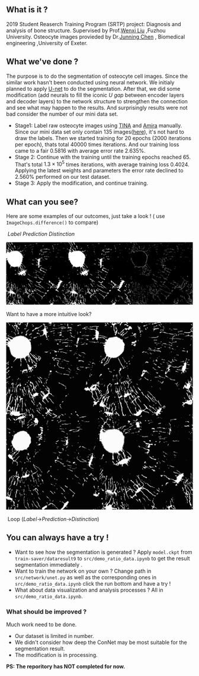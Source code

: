 ## What is it ?

2019 Student Reaserch Training Program (SRTP) project: Diagnosis and analysis of bone structure. Supervised by Prof.[Wenxi Liu](http://cmcs.fzu.edu.cn/website/f/teacherDetail?id=212) ,Fuzhou University. Osteocyte images provieded by Dr.[Junning Chen](https://emps.exeter.ac.uk/engineering/staff/jc934) , Biomedical engineering ,University of Exeter.

## What we've done ?

The purpose is to do the segmentation of osteocyte cell images. Since the similar work hasn't been conducted using neural network. We initialy planned to apply [U-net](dataset/unet.pdf) to do the segmentation. After that, we did some modification (add neurals to fill the iconic *U gap* between encoder layers and decoder layers) to the network structure to strengthen the connection and see what may happen to the results. And surprisingly results were not bad consider the number of our mini data set. 

- Stage1:  Label raw osteocyte images using [TINA]() and [Amira]() manually. Since our mini data set only contain 135 images([here](dataset/raw-data/ocn)), it's not hard to draw the labels. Then we started training for 20 epochs (2000 iterations per epoch), thats total 40000 times iterations. And our training loss came to a fair 0.5816 with average error rate 2.635%.
- Stage 2: Continue with the training until the training epochs reached 65. That's total $1.3\times10^5$ times iterations, with average training loss 0.4024. Applying the latest weights and parameters the error rate declined to 2.560% performed on our test dataset. 
- Stage 3: Apply the modification, and continue training.

## What can you see?

Here are some examples of our outcomes, just take a look ! ( use `ImageChops.difference()` to compare)

​              *Label                                                             Prediction                                                            Distinction*

<img src="result/compare-pic/compare_2/0.PNG" alt="0" style="zoom:80%;" />



Want to have a more intuitive look?

<img src="result/loss-error-curve/intuitive.GIF" alt="intuitive" style="zoom:80%;" />

​                                                            Loop (*Label*$\to$*Prediction*$\to$*Distinction*)



## You can always have a try !

- Want to see how the segmentation is generated ? Apply `model.ckpt` from `train-saver/dataresult9` to `src/demo_ratio_data.ipynb` to get the result segmentation immediately .
- Want to train the network on your own ? Change path in `src/network/unet.py` as well as the corresponding ones in `src/demo_ratio_data.ipynb` click the run bottom and have a try !
- What about data visualization and analysis processes ? All in `src/demo_ratio_data.ipynb`.

### What should be improved ?

Much work need to be done. 

- Our dataset is limited in number. 
- We didn't consider how deep the ConNet may be most suitable for the segmentation result.
- The modification is in processing.



**PS: The reporitory has NOT completed for now.**